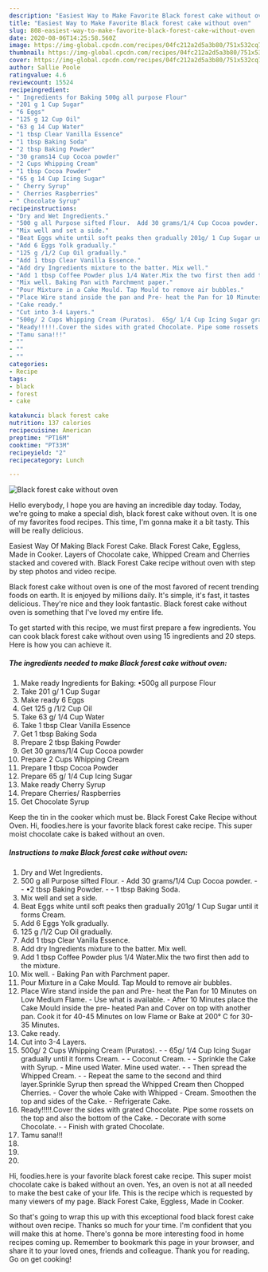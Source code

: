 ```yaml
---
description: "Easiest Way to Make Favorite Black forest cake without oven"
title: "Easiest Way to Make Favorite Black forest cake without oven"
slug: 808-easiest-way-to-make-favorite-black-forest-cake-without-oven
date: 2020-08-06T14:25:58.560Z
image: https://img-global.cpcdn.com/recipes/04fc212a2d5a3b80/751x532cq70/black-forest-cake-without-oven-recipe-main-photo.jpg
thumbnail: https://img-global.cpcdn.com/recipes/04fc212a2d5a3b80/751x532cq70/black-forest-cake-without-oven-recipe-main-photo.jpg
cover: https://img-global.cpcdn.com/recipes/04fc212a2d5a3b80/751x532cq70/black-forest-cake-without-oven-recipe-main-photo.jpg
author: Sallie Poole
ratingvalue: 4.6
reviewcount: 15524
recipeingredient:
- " Ingredients for Baking 500g all purpose Flour"
- "201 g 1 Cup Sugar"
- "6 Eggs"
- "125 g 12 Cup Oil"
- "63 g 14 Cup Water"
- "1 tbsp Clear Vanilla Essence"
- "1 tbsp Baking Soda"
- "2 tbsp Baking Powder"
- "30 grams14 Cup Cocoa powder"
- "2 Cups Whipping Cream"
- "1 tbsp Cocoa Powder"
- "65 g 14 Cup Icing Sugar"
- " Cherry Syrup"
- " Cherries Raspberries"
- " Chocolate Syrup"
recipeinstructions:
- "Dry and Wet Ingredients."
- "500 g all Purpose sifted Flour.  Add 30 grams/1/4 Cup Cocoa powder.  •2 tbsp Baking Powder.  1 tbsp Baking Soda."
- "Mix well and set a side."
- "Beat Eggs white until soft peaks then gradually 201g/ 1 Cup Sugar until it forms Cream."
- "Add 6 Eggs Yolk gradually."
- "125 g /1/2 Cup Oil gradually."
- "Add 1 tbsp Clear Vanilla Essence."
- "Add dry Ingredients mixture to the batter. Mix well."
- "Add 1 tbsp Coffee Powder plus 1/4 Water.Mix the two first then add to the mixture."
- "Mix well. Baking Pan with Parchment paper."
- "Pour Mixture in a Cake Mould. Tap Mould to remove air bubbles."
- "Place Wire stand inside the pan and Pre- heat the Pan for 10 Minutes on Low Medium Flame. Use what is available.  After 10 Minutes place the Cake Mould inside the pre- heated Pan and Cover on top with another pan. Cook it for 40-45 Minutes on low Flame or Bake at 200° C for 30-35 Minutes."
- "Cake ready."
- "Cut into 3-4 Layers."
- "500g/ 2 Cups Whipping Cream (Puratos).  65g/ 1/4 Cup Icing Sugar gradually until it forms Cream.  Coconut Cream.  Sprinkle the Cake with Syrup. Mine used Water. Mine used water.   Then spread the Whipped Cream.  Repeat the same to the second and third layer.Sprinkle Syrup then spread the Whipped Cream then Chopped Cherries. Cover the whole Cake with Whipped  Cream. Smoothen the top and sides of the Cake. Refrigerate Cake."
- "Ready!!!!!.Cover the sides with grated Chocolate. Pipe some rossets on the top and also the bottom of the Cake. Decorate with some Chocolate.  Finish with grated Chocolate."
- "Tamu sana!!!"
- ""
- ""
- ""
categories:
- Recipe
tags:
- black
- forest
- cake

katakunci: black forest cake 
nutrition: 137 calories
recipecuisine: American
preptime: "PT16M"
cooktime: "PT33M"
recipeyield: "2"
recipecategory: Lunch

---
```



![Black forest cake without oven](https://img-global.cpcdn.com/recipes/04fc212a2d5a3b80/751x532cq70/black-forest-cake-without-oven-recipe-main-photo.jpg)

Hello everybody, I hope you are having an incredible day today. Today, we're going to make a special dish, black forest cake without oven. It is one of my favorites food recipes. This time, I'm gonna make it a bit tasty. This will be really delicious.

Easiest Way Of Making Black Forest Cake. Black Forest Cake, Eggless, Made in Cooker. Layers of Chocolate cake, Whipped Cream and Cherries stacked and covered with. Black Forest Cake recipe without oven with step by step photos and video recipe.

Black forest cake without oven is one of the most favored of recent trending foods on earth. It is enjoyed by millions daily. It's simple, it's fast, it tastes delicious. They're nice and they look fantastic. Black forest cake without oven is something that I've loved my entire life.


To get started with this recipe, we must first prepare a few ingredients. You can cook black forest cake without oven using 15 ingredients and 20 steps. Here is how you can achieve it.

<!--inarticleads1-->

##### The ingredients needed to make Black forest cake without oven:

1. Make ready  Ingredients for Baking: •500g all purpose Flour
1. Take 201 g/ 1 Cup Sugar
1. Make ready 6 Eggs
1. Get 125 g /1/2 Cup Oil
1. Take 63 g/ 1/4 Cup Water
1. Take 1 tbsp Clear Vanilla Essence
1. Get 1 tbsp Baking Soda
1. Prepare 2 tbsp Baking Powder
1. Get 30 grams/1/4 Cup Cocoa powder
1. Prepare 2 Cups Whipping Cream
1. Prepare 1 tbsp Cocoa Powder
1. Prepare 65 g/ 1/4 Cup Icing Sugar
1. Make ready  Cherry Syrup
1. Prepare  Cherries/ Raspberries
1. Get  Chocolate Syrup


Keep the tin in the cooker which must be. Black Forest Cake Recipe without Oven. Hi, foodies.here is your favorite black forest cake recipe. This super moist chocolate cake is baked without an oven. 

<!--inarticleads2-->

##### Instructions to make Black forest cake without oven:

1. Dry and Wet Ingredients.
1. 500 g all Purpose sifted Flour.  - Add 30 grams/1/4 Cup Cocoa powder. -  - •2 tbsp Baking Powder. -  - 1 tbsp Baking Soda.
1. Mix well and set a side.
1. Beat Eggs white until soft peaks then gradually 201g/ 1 Cup Sugar until it forms Cream.
1. Add 6 Eggs Yolk gradually.
1. 125 g /1/2 Cup Oil gradually.
1. Add 1 tbsp Clear Vanilla Essence.
1. Add dry Ingredients mixture to the batter. Mix well.
1. Add 1 tbsp Coffee Powder plus 1/4 Water.Mix the two first then add to the mixture.
1. Mix well. - Baking Pan with Parchment paper.
1. Pour Mixture in a Cake Mould. Tap Mould to remove air bubbles.
1. Place Wire stand inside the pan and Pre- heat the Pan for 10 Minutes on Low Medium Flame. - Use what is available. -  After 10 Minutes place the Cake Mould inside the pre- heated Pan and Cover on top with another pan. Cook it for 40-45 Minutes on low Flame or Bake at 200° C for 30-35 Minutes.
1. Cake ready.
1. Cut into 3-4 Layers.
1. 500g/ 2 Cups Whipping Cream (Puratos). -  - 65g/ 1/4 Cup Icing Sugar gradually until it forms Cream. -  - Coconut Cream. -  - Sprinkle the Cake with Syrup. - Mine used Water. Mine used water.  -  - Then spread the Whipped Cream. -  - Repeat the same to the second and third layer.Sprinkle Syrup then spread the Whipped Cream then Chopped Cherries. - Cover the whole Cake with Whipped -  Cream. Smoothen the top and sides of the Cake. - Refrigerate Cake.
1. Ready!!!!!.Cover the sides with grated Chocolate. Pipe some rossets on the top and also the bottom of the Cake. - Decorate with some Chocolate. -  - Finish with grated Chocolate.
1. Tamu sana!!!
1. 
1. 
1. 


Hi, foodies.here is your favorite black forest cake recipe. This super moist chocolate cake is baked without an oven. Yes, an oven is not at all needed to make the best cake of your life. This is the recipe which is requested by many viewers of my page. Black Forest Cake, Eggless, Made in Cooker. 

So that's going to wrap this up with this exceptional food black forest cake without oven recipe. Thanks so much for your time. I'm confident that you will make this at home. There's gonna be more interesting food in home recipes coming up. Remember to bookmark this page in your browser, and share it to your loved ones, friends and colleague. Thank you for reading. Go on get cooking!
